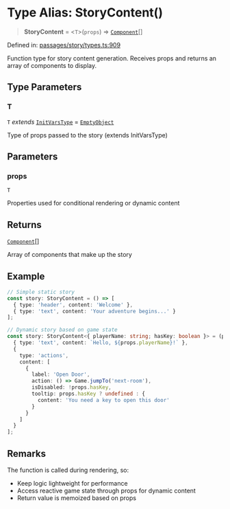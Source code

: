 # Type Alias: StoryContent()

> **StoryContent** = \<`T`\>(`props`) => [`Component`](Component.md)[]

Defined in: [passages/story/types.ts:909](https://github.com/laruss/react-text-game/blob/59d7b8f771aa0b3a193326c59fd60a3d4ca5383b/packages/core/src/passages/story/types.ts#L909)

Function type for story content generation.
Receives props and returns an array of components to display.

## Type Parameters

### T

`T` *extends* [`InitVarsType`](InitVarsType.md) = [`EmptyObject`](EmptyObject.md)

Type of props passed to the story (extends InitVarsType)

## Parameters

### props

`T`

Properties used for conditional rendering or dynamic content

## Returns

[`Component`](Component.md)[]

Array of components that make up the story

## Example

```typescript
// Simple static story
const story: StoryContent = () => [
  { type: 'header', content: 'Welcome' },
  { type: 'text', content: 'Your adventure begins...' }
];

// Dynamic story based on game state
const story: StoryContent<{ playerName: string; hasKey: boolean }> = (props) => [
  { type: 'text', content: `Hello, ${props.playerName}!` },
  {
    type: 'actions',
    content: [
      {
        label: 'Open Door',
        action: () => Game.jumpTo('next-room'),
        isDisabled: !props.hasKey,
        tooltip: props.hasKey ? undefined : {
          content: 'You need a key to open this door'
        }
      }
    ]
  }
];
```

## Remarks

The function is called during rendering, so:
- Keep logic lightweight for performance
- Access reactive game state through props for dynamic content
- Return value is memoized based on props
